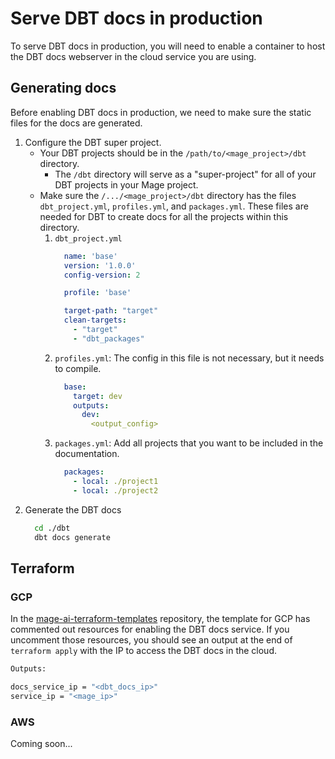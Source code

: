 # Serve DBT docs in production

To serve DBT docs in production, you will need to enable a container to host the DBT docs webserver in the cloud service you are using.

## Generating docs

Before enabling DBT docs in production, we need to make sure the static files for the docs are generated.

1. Configure the DBT super project.
    * Your DBT projects should be in the `/path/to/<mage_project>/dbt` directory.
        * The `/dbt` directory will serve as a "super-project" for all of your DBT projects in your Mage project.
    * Make sure the `/.../<mage_project>/dbt` directory has the files `dbt_project.yml`, `profiles.yml`, and `packages.yml`. These files are needed for DBT to create docs for all the projects within this directory.
        1. `dbt_project.yml`
            ```yaml
              name: 'base'
              version: '1.0.0'
              config-version: 2

              profile: 'base'

              target-path: "target" 
              clean-targets:
                - "target"
                - "dbt_packages"
            ```
        1. `profiles.yml`: The config in this file is not necessary, but it needs to compile.
            ```yaml
              base:
                target: dev
                outputs:
                  dev:
                    <output_config>
            ```
        1. `packages.yml`: Add all projects that you want to be included in the documentation.
            ```yaml
              packages:
                - local: ./project1
                - local: ./project2
            ```
2. Generate the DBT docs
    ```bash
      cd ./dbt
      dbt docs generate
    ```


## Terraform

### GCP

In the [mage-ai-terraform-templates](https://github.com/mage-ai/mage-ai-terraform-templates) repository, the template for GCP has commented out resources for enabling the DBT docs service. If you uncomment those resources, you should see an output at the end of `terraform apply` with the IP to access the DBT docs in the cloud.

```bash
Outputs:

docs_service_ip = "<dbt_docs_ip>"
service_ip = "<mage_ip>"
```

### AWS

Coming soon...